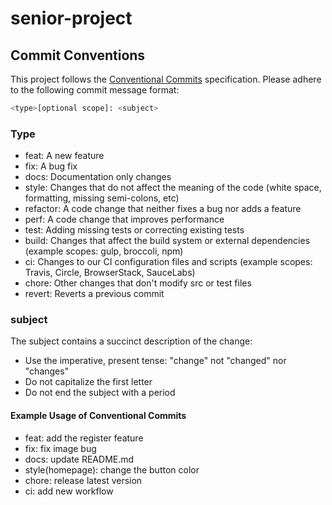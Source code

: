 # senior-project

## Commit Conventions

This project follows the [Conventional Commits](https://www.conventionalcommits.org/en/v1.0.0/) specification. Please adhere to the following commit message format:

```bash
<type>[optional scope]: <subject>
```
### Type
- feat: A new feature
- fix: A bug fix
- docs: Documentation only changes
- style: Changes that do not affect the meaning of the code (white space, formatting, missing semi-colons, etc)
- refactor: A code change that neither fixes a bug nor adds a feature
- perf: A code change that improves performance
- test: Adding missing tests or correcting existing tests
- build: Changes that affect the build system or external dependencies (example scopes: gulp, broccoli, npm)
- ci: Changes to our CI configuration files and scripts (example scopes: Travis, Circle, BrowserStack, SauceLabs)
- chore: Other changes that don't modify src or test files
- revert: Reverts a previous commit

### subject
The subject contains a succinct description of the change:

- Use the imperative, present tense: "change" not "changed" nor "changes"
- Do not capitalize the first letter
- Do not end the subject with a period

#### Example Usage of Conventional Commits
- feat: add the register feature
- fix: fix image bug
- docs: update README.md
- style(homepage): change the button color
- chore: release latest version
- ci: add new workflow